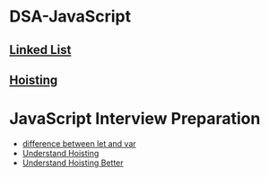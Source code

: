 # DSA-JavaScript

## [Linked List](https://github.com/subratsir/DSA-JavaScript/blob/main/linked-list.md)
## [Hoisting](https://github.com/subratsir/DSA-JavaScript/blob/main/Hoisting-In-JavaScript.md)

# JavaScript Interview Preparation

- [difference between let and var](https://github.com/subratsir/DSA-JavaScript/blob/main/difference-between-let-var.md)
- [Understand Hoisting]()
- [Understand Hoisting Better](https://github.com/subratsir/DSA-JavaScript/blob/main/Understand-Hoisting-Better.md)
